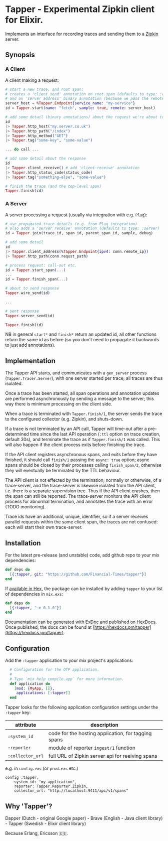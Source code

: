 # Tapper - Experimental Zipkin client for Elixir.

Implements an interface for recording traces and sending them to a [Zipkin](http://zipkin.io/) server.

## Synopsis

### A Client
A client making a request:

```elixir
# start a new trace, and root span;
# creates a 'client send' annotation on root span (defaults to type: :client)
# and an 'server address' binary annotation (because we pass the remote keyword)
server_host = %Tapper.Endpoint{service_name: "my-service"}
id = Tapper.start(name: "fetch", sample: true, remote: server_host)

# add some detail (binary annotations) about the request we're about to do
id
|> Tapper.http_host("my.server.co.uk")
|> Tapper.http_path("/index")
|> Tapper.http_method("GET")
|> Tapper.tag("some-key", "some-value")

... do call ...

# add some detail about the response
id
|> Tapper.client_receive() # add 'client-receive' annotation
|> Tapper.http_status_code(status_code)
|> Tapper.tag("something-else", "some-value")

# finish the trace (and the top-level span)
Tapper.finish(id)
```

### A Server

A server processing a request (usually via integration with e.g. `Plug`):

```elixir
# use propagated trace details (e.g. from Plug integration)
# also adds a 'server receive' annotation (defaults to type: :server)
id = Tapper.join(trace_id, span_id, parent_span_id, sample, debug)

# add some detail
id
|> Tapper.client_address(%Tapper.Endpoint{ipv4: conn.remote_ip})
|> Tapper.http_path(conn.requst_path)

# process request: call-out etc.
id = Tapper.start_span(...)
...
id = Tapper.finish_span(...)

# about to send response
Tapper.wire_send(id)

...

# sent response
Tapper.server_send(id)

Tapper.finish(id)
```

NB in general `start*` and `finish*` return an updated id, all other functions return the same id as before (so you don't need to propagate it backwards to just add annotations).

## Implementation

The Tapper API starts, and communicates with a `gen_server` process (`Tapper.Tracer.Server`), with one server started per trace; all traces are thus isolated.

Once a trace has been started, all span operations and annotation updates are performed asynchronously by sending a message to the server; this way there is minimum processing on the client side.

When a trace is terminated with `Tapper.finish/1`, the server sends the trace to the configured collector (e.g. Zipkin), and shuts-down.

If a trace is not terminated by an API call, Tapper will time-out after a pre-determined time since the last API operation (`:ttl` option on trace creation, default 30s), and terminate the trace as if `Tapper.finish/1` was called. This will also happen if the client process exits before finishing the trace.

If the API client registers asynchronous spans, and exits before they have finished, it should call `finish/1` passing the `async: true` option; async spans should be closed by their processes calling `finish_span/2`, otherwise they will eventually be terminated by the TTL behaviour.

The API client is not effected by the termination, normally or otherwise, of a trace-server, and the trace-server is likewise isolated from the API client, i.e. there is a separate supervision tree. 
Thus if the API client crashes, then the span can still be reported. The trace-server monitors the API client process for abnormal termination, and annotates the trace with an error (TODO monitoring).

Trace ids have an additional, unique, identifier, so if a server receives parallel requests within the same client span, the traces are not confused: each will start their own trace-server.

## Installation

For the latest pre-release (and unstable) code, add github repo to your mix dependencies:

```elixir
def deps do
  [{:tapper, git: "https://github.com/Financial-Times/tapper"}]
end
```

If [available in Hex](https://hex.pm/docs/publish), the package can be installed
by adding `tapper` to your list of dependencies in `mix.exs`:

```elixir
def deps do
  [{:tapper, "~> 0.1.0"}]
end
```

Documentation can be generated with [ExDoc](https://github.com/elixir-lang/ex_doc)
and published on [HexDocs](https://hexdocs.pm). Once published, the docs can
be found at [https://hexdocs.pm/tapper](https://hexdocs.pm/tapper).

## Configuration

Add the `:tapper` application to your mix project's applications:

```elixir
  # Configuration for the OTP application.
  #
  # Type `mix help compile.app` for more information.
  def application do
    [mod: {MyApp, []},
     applications: [:tapper]]
  end
```

Tapper looks for the following application configuration settings under the `:tapper` key:

| attribute | description |
| --------- | ----------- |
| `:system_id` | code for the hosting application, for tagging spans |
| `:reporter` | module of reporter `ingest/1` function |
| `:collector_url` | full URL of Zipkin server api for reeiving spans |

e.g. in `config.exs` (or `prod.exs` etc.)
```
config :tapper,
    system_id: "my-application",
    reporter: Tapper.Reporter.Zipkin,
    collector_url: "http://localhost:9411/api/v1/spans"
```

## Why 'Tapper'?

Dapper (Dutch - original Google paper) - Brave (English - Java client library) - Tapper (Swedish - Elixir client library)

Because Erlang, Ericsson 🇸🇪.
